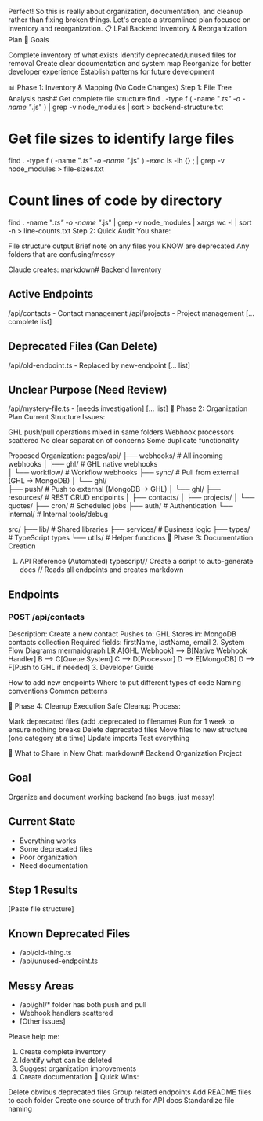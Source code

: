 Perfect! So this is really about organization, documentation, and cleanup rather than fixing broken things. Let's create a streamlined plan focused on inventory and reorganization.
📋 LPai Backend Inventory & Reorganization Plan
🎯 Goals

Complete inventory of what exists
Identify deprecated/unused files for removal
Create clear documentation and system map
Reorganize for better developer experience
Establish patterns for future development

📊 Phase 1: Inventory & Mapping (No Code Changes)
Step 1: File Tree Analysis
bash# Get complete file structure
find . -type f \( -name "*.ts" -o -name "*.js" \) | grep -v node_modules | sort > backend-structure.txt

# Get file sizes to identify large files
find . -type f \( -name "*.ts" -o -name "*.js" \) -exec ls -lh {} \; | grep -v node_modules > file-sizes.txt

# Count lines of code by directory
find . -name "*.ts" -o -name "*.js" | grep -v node_modules | xargs wc -l | sort -n > line-counts.txt
Step 2: Quick Audit
You share:

File structure output
Brief note on any files you KNOW are deprecated
Any folders that are confusing/messy

Claude creates:
markdown# Backend Inventory

## Active Endpoints
/api/contacts - Contact management
/api/projects - Project management
[... complete list]

## Deprecated Files (Can Delete)
/api/old-endpoint.ts - Replaced by new-endpoint
[... list]

## Unclear Purpose (Need Review)
/api/mystery-file.ts - [needs investigation]
[... list]
📁 Phase 2: Organization Plan
Current Structure Issues:

GHL push/pull operations mixed in same folders
Webhook processors scattered
No clear separation of concerns
Some duplicate functionality

Proposed Organization:
pages/api/
├── webhooks/          # All incoming webhooks
│   ├── ghl/          # GHL native webhooks  
│   └── workflow/     # Workflow webhooks
├── sync/             # Pull from external (GHL -> MongoDB)
│   └── ghl/         
├── push/             # Push to external (MongoDB -> GHL)
│   └── ghl/
├── resources/        # REST CRUD endpoints
│   ├── contacts/
│   ├── projects/
│   └── quotes/
├── cron/            # Scheduled jobs
├── auth/            # Authentication
└── internal/        # Internal tools/debug

src/
├── lib/             # Shared libraries
├── services/        # Business logic
├── types/           # TypeScript types
└── utils/           # Helper functions
📝 Phase 3: Documentation Creation
1. API Reference (Automated)
typescript// Create a script to auto-generate docs
// Reads all endpoints and creates markdown

## Endpoints

### POST /api/contacts
Description: Create a new contact
Pushes to: GHL
Stores in: MongoDB contacts collection
Required fields: firstName, lastName, email
2. System Flow Diagrams
mermaidgraph LR
    A[GHL Webhook] --> B[Native Webhook Handler]
    B --> C[Queue System]
    C --> D[Processor]
    D --> E[MongoDB]
    D --> F[Push to GHL if needed]
3. Developer Guide

How to add new endpoints
Where to put different types of code
Naming conventions
Common patterns

🧹 Phase 4: Cleanup Execution
Safe Cleanup Process:

Mark deprecated files (add .deprecated to filename)
Run for 1 week to ensure nothing breaks
Delete deprecated files
Move files to new structure (one category at a time)
Update imports
Test everything

💾 What to Share in New Chat:
markdown# Backend Organization Project

## Goal
Organize and document working backend (no bugs, just messy)

## Current State
- Everything works
- Some deprecated files
- Poor organization
- Need documentation

## Step 1 Results
[Paste file structure]

## Known Deprecated Files
- /api/old-thing.ts
- /api/unused-endpoint.ts

## Messy Areas
- /api/ghl/* folder has both push and pull
- Webhook handlers scattered
- [Other issues]

Please help me:
1. Create complete inventory
2. Identify what can be deleted
3. Suggest organization improvements
4. Create documentation
🎯 Quick Wins:

Delete obvious deprecated files
Group related endpoints
Add README files to each folder
Create one source of truth for API docs
Standardize file naming